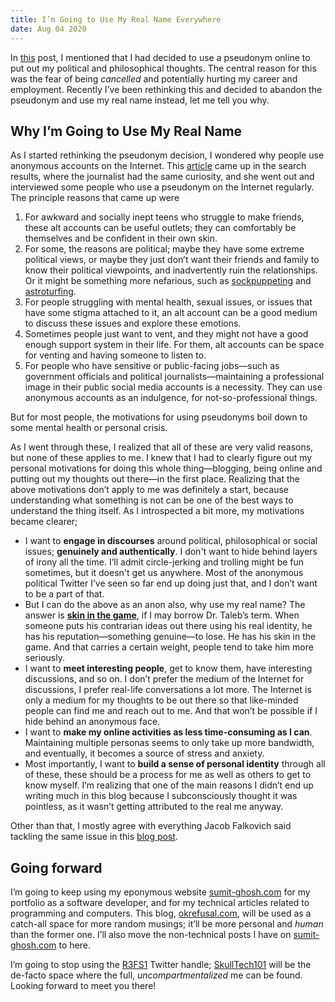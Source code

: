 ```yaml
---
title: I’m Going to Use My Real Name Everywhere
date: Aug 04 2020
---
```


In [this](https://okrefusal.com/posts/why-did-i-create-this-blog/) post, I mentioned that I had decided to use a pseudonym online to put out my political and philosophical thoughts. The central reason for this was the fear of being _cancelled_ and potentially hurting my career and employment. Recently I’ve been rethinking this and decided to abandon the pseudonym and use my real name instead, let me tell you why.

## Why I’m Going to Use My Real Name

As I started rethinking the pseudonym decision, I wondered why people use anonymous accounts on the Internet. This [article](https://www.newstatesman.com/science-tech/social-media/2019/01/how-alt-anonymous-account-became-mainstream-trend-what-is-anon) came up in the search results, where the journalist had the same curiosity, and she went out and interviewed some people who use a pseudonym on the Internet regularly. The principle reasons that came up were

1. For awkward and socially inept teens who struggle to make friends, these alt accounts can be useful outlets; they can comfortably be themselves and be confident in their own skin.
2. For some, the reasons are political; maybe they have some extreme political views, or maybe they just don’t want their friends and family to know their political viewpoints, and inadvertently ruin the relationships. Or it might be something more nefarious, such as [sockpuppeting](<https://en.wikipedia.org/wiki/Sockpuppet_(Internet)>) and [astroturfing](https://en.wikipedia.org/wiki/Astroturfing).
3. For people struggling with mental health, sexual issues, or issues that have some stigma attached to it, an alt account can be a good medium to discuss these issues and explore these emotions.
4. Sometimes people just want to vent, and they might not have a good enough support system in their life. For them, alt accounts can be space for venting and having someone to listen to.
5. For people who have sensitive or public-facing jobs—such as government officials and political journalists—maintaining a professional image in their public social media accounts is a necessity. They can use anonymous accounts as an indulgence, for not-so-professional things.

But for most people, the motivations for using pseudonyms boil down to some mental health or personal crisis.

As I went through these, I realized that all of these are very valid reasons, but none of these applies to me. I knew that I had to clearly figure out my personal motivations for doing this whole thing—blogging, being online and putting out my thoughts out there—in the first place. Realizing that the above motivations don’t apply to me was definitely a start, because understanding what something is not can be one of the best ways to understand the thing itself. As I introspected a bit more, my motivations became clearer;

- I want to **engage in discourses** around political, philosophical or social issues; **genuinely and authentically**. I don't want to hide behind layers of irony all the time. I’ll admit circle-jerking and trolling might be fun sometimes, but it doesn't get us anywhere. Most of the anonymous political Twitter I’ve seen so far end up doing just that, and I don’t want to be a part of that.
- But I can do the above as an anon also, why use my real name? The answer is [**skin in the game**](<https://en.wikipedia.org/wiki/Skin_in_the_Game_(book)>), if I may borrow Dr. Taleb’s term. When someone puts his contrarian ideas out there using his real identity, he has his reputation—something genuine—to lose. He has his skin in the game. And that carries a certain weight, people tend to take him more seriously.
- I want to **meet interesting people**, get to know them, have interesting discussions, and so on. I don’t prefer the medium of the Internet for discussions, I prefer real-life conversations a lot more. The Internet is only a medium for my thoughts to be out there so that like-minded people can find me and reach out to me. And that won’t be possible if I hide behind an anonymous face.
- I want to **make my online activities as less time-consuming as I can**. Maintaining multiple personas seems to only take up more bandwidth, and eventually, it becomes a source of stress and anxiety.
- Most importantly, I want to **build a sense of personal identity** through all of these, these should be a process for me as well as others to get to know myself. I’m realizing that one of the main reasons I didn’t end up writing much in this blog because I subconsciously thought it was pointless, as it wasn’t getting attributed to the real me anyway.

Other than that, I mostly agree with everything Jacob Falkovich said tackling the same issue in this [blog post](https://putanumonit.com/2020/07/20/real-name/).

## Going forward

I’m going to keep using my eponymous website [sumit-ghosh.com](https://sumit-ghosh.com) for my portfolio as a software developer, and for my technical articles related to programming and computers. This blog, [okrefusal.com](https://okrefusal.com), will be used as a catch-all space for more random musings; it’ll be more personal and _human_ than the former one. I’ll also move the non-technical posts I have on [sumit-ghosh.com](https://sumit-ghosh.com) to here.

I’m going to stop using the [R3FS1](https://twitter.com/R3FS1) Twitter handle; [SkullTech101](https://twitter.com/SkullTech101) will be the de-facto space where the full, _uncompartmentalized_ me can be found. Looking forward to meet you there!
